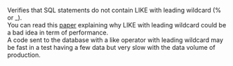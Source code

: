 Verifies that SQL statements do not contain LIKE with leading wildcard (% or _).<br>
You can read this [paper](https://use-the-index-luke.com/sql/where-clause/searching-for-ranges/like-performance-tuning) explaining why LIKE with leading wildcard could be a bad idea in term of performance.<br>
A code sent to the database with a like operator with leading wildcard may be fast in a test having a few data but very slow with the data volume of production.